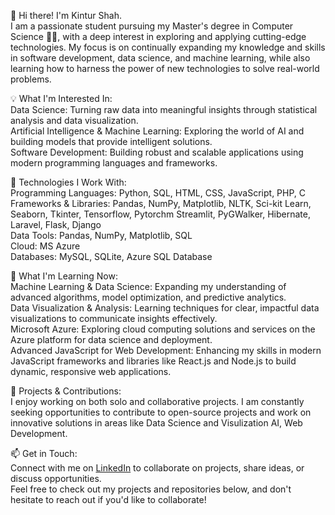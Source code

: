 👋 Hi there! I'm Kintur Shah. <br>
I am a passionate student pursuing my Master's degree in Computer Science 👨‍💻, with a deep interest in exploring and applying cutting-edge technologies. My focus is on continually expanding my knowledge and skills in software development, data science, and machine learning, while also learning how to harness the power of new technologies to solve real-world problems.

💡 What I'm Interested In: <br>
Data Science: Turning raw data into meaningful insights through statistical analysis and data visualization. <br>
Artificial Intelligence & Machine Learning: Exploring the world of AI and building models that provide intelligent solutions. <br>
Software Development: Building robust and scalable applications using modern programming languages and frameworks. <br>

🔧 Technologies I Work With: <br>
Programming Languages: Python, SQL, HTML, CSS, JavaScript, PHP, C <br>
Frameworks & Libraries: Pandas, NumPy, Matplotlib, NLTK, Sci-kit Learn, Seaborn, Tkinter, Tensorflow, Pytorchm Streamlit, PyGWalker, Hibernate, Laravel, Flask, Django <br>
Data Tools: Pandas, NumPy, Matplotlib, SQL <br>
Cloud: MS Azure <br>
Databases: MySQL, SQLite, Azure SQL Database <br> 

🌱 What I'm Learning Now: <br>
Machine Learning & Data Science: Expanding my understanding of advanced algorithms, model optimization, and predictive analytics.  <br> 
Data Visualization & Analysis: Learning techniques for clear, impactful data visualizations to communicate insights effectively. <br> 
Microsoft Azure: Exploring cloud computing solutions and services on the Azure platform for data science and deployment. <br> 
Advanced JavaScript for Web Development: Enhancing my skills in modern JavaScript frameworks and libraries like React.js and Node.js to build dynamic, responsive web applications.  <br> 

🚀 Projects & Contributions: <br>
I enjoy working on both solo and collaborative projects. I am constantly seeking opportunities to contribute to open-source projects and work on innovative solutions in areas like Data Science and Visulization AI, Web Development.  <br> 

📫 Get in Touch: <br>
Connect with me on [LinkedIn]([url](https://www.linkedin.com/in/kintur-shah/)) to collaborate on projects, share ideas, or discuss opportunities.  <br> 
Feel free to check out my projects and repositories below, and don't hesitate to reach out if you'd like to collaborate!
